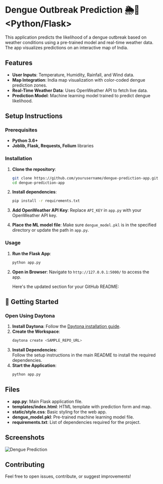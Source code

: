 # Dengue Outbreak Prediction 🌦️🦟<Python/Flask>

This application predicts the likelihood of a dengue outbreak based on weather conditions using a pre-trained model and real-time weather data. The app visualizes predictions on an interactive map of India.

## Features

- **User Inputs**: Temperature, Humidity, Rainfall, and Wind data.
- **Map Integration**: India map visualization with color-coded dengue prediction zones.
- **Real-Time Weather Data**: Uses OpenWeather API to fetch live data.
- **Prediction Model**: Machine learning model trained to predict dengue likelihood.

## Setup Instructions

### Prerequisites

- **Python 3.6+**
- **Joblib, Flask, Requests, Folium** libraries

### Installation

1. **Clone the repository**:
    ```bash
    git clone https://github.com/yourusername/dengue-prediction-app.git
    cd dengue-prediction-app
    ```

2. **Install dependencies**:
    ```bash
    pip install -r requirements.txt
    ```

3. **Add OpenWeather API Key**:
   Replace `API_KEY` in `app.py` with your OpenWeather API key.

4. **Place the ML model file**:
   Make sure `dengue_model.pkl` is in the specified directory or update the path in `app.py`.

### Usage

1. **Run the Flask App**:
    ```bash
    python app.py
    ```

2. **Open in Browser**:
   Navigate to `http://127.0.0.1:5000/` to access the app.

   Here's the updated section for your GitHub README:

## 🚀 Getting Started  

### Open Using Daytona  

1. **Install Daytona**: Follow the [Daytona installation guide](https://www.daytona.io/docs/installation/installation/).  
2. **Create the Workspace**:  
   ```bash  
   daytona create <SAMPLE_REPO_URL> 
   ```  
3. **Install Dependencies**:  
   Follow the setup instructions in the main README to install the required dependencies.
4. **Start the Application**:  
   ```bash  
   python app.py  
   ```


## Files

- **app.py**: Main Flask application file.
- **templates/index.html**: HTML template with prediction form and map.
- **static/style.css**: Basic styling for the web app.
- **dengue_model.pkl**: Pre-trained machine learning model file.
- **requirements.txt**: List of dependencies required for the project.

## Screenshots
![Dengue Prediction](Dengue.png)



## Contributing

Feel free to open issues, contribute, or suggest improvements!


```



